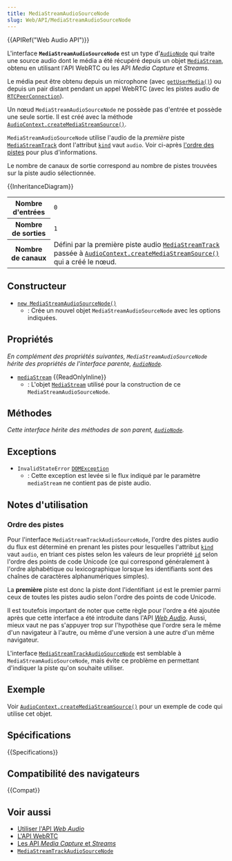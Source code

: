```yaml
---
title: MediaStreamAudioSourceNode
slug: Web/API/MediaStreamAudioSourceNode
---
```


{{APIRef("Web Audio API")}}

L'interface **`MediaStreamAudioSourceNode`** est un type d'[`AudioNode`](/fr/docs/Web/API/AudioNode) qui traite une source audio dont le média a été récupéré depuis un objet [`MediaStream`](/fr/docs/Web/API/MediaStream), obtenu en utilisant l'API WebRTC ou les API <i lang="en">Media Capture</i> et <i lang="en">Streams</i>.

Le média peut être obtenu depuis un microphone (avec [`getUserMedia()`](/fr/docs/Web/API/MediaDevices/getUserMedia)) ou depuis un pair distant pendant un appel WebRTC (avec les pistes audio de [`RTCPeerConnection`](/fr/docs/Web/API/RTCPeerConnection)).

Un nœud `MediaStreamAudioSourceNode` ne possède pas d'entrée et possède une seule sortie. Il est créé avec la méthode [`AudioContext.createMediaStreamSource()`](/fr/docs/Web/API/AudioContext/createMediaStreamSource).

`MediaStreamAudioSourceNode` utilise l'audio de la _première_ piste [`MediaStreamTrack`](/fr/docs/Web/API/MediaStreamTrack) dont l'attribut [`kind`](/fr/docs/Web/API/MediaStreamTrack/kind) vaut `audio`. Voir ci-après [l'ordre des pistes](#ordre_des_pistes) pour plus d'informations.

Le nombre de canaux de sortie correspond au nombre de pistes trouvées sur la piste audio sélectionnée.

{{InheritanceDiagram}}

<table class="properties">
  <tbody>
    <tr>
      <th scope="row">Nombre d'entrées</th>
      <td><code>0</code></td>
    </tr>
    <tr>
      <th scope="row">Nombre de sorties</th>
      <td><code>1</code></td>
    </tr>
    <tr>
      <th scope="row">Nombre de canaux</th>
      <td>
        Défini par la première piste audio <a href="/fr/docs/Web/API/MediaStreamTrack"><code>MediaStreamTrack</code></a> passée à <a href="/fr/docs/Web/API/AudioContext/createMediaStreamSource"><code>AudioContext.createMediaStreamSource()</code></a> qui a créé le nœud.
      </td>
    </tr>
  </tbody>
</table>

## Constructeur

- [`new MediaStreamAudioSourceNode()`](/fr/docs/Web/API/MediaStreamAudioSourceNode/MediaStreamAudioSourceNode)
  - : Crée un nouvel objet `MediaStreamAudioSourceNode` avec les options indiquées.

## Propriétés

_En complément des propriétés suivantes, `MediaStreamAudioSourceNode` hérite des propriétés de l'interface parente, [`AudioNode`](/fr/docs/Web/API/AudioNode)._

- [`mediaStream`](/fr/docs/Web/API/MediaStreamAudioSourceNode/mediaStream) {{ReadOnlyInline}}
  - : L'objet [`MediaStream`](/fr/docs/Web/API/MediaStream) utilisé pour la construction de ce `MediaStreamAudioSourceNode`.

## Méthodes

_Cette interface hérite des méthodes de son parent, [`AudioNode`](/fr/docs/Web/API/AudioNode)._

## Exceptions

- `InvalidStateError` [`DOMException`](/fr/docs/Web/API/DOMException)
  - : Cette exception est levée si le flux indiqué par le paramètre `mediaStream` ne contient pas de piste audio.

## Notes d'utilisation

### Ordre des pistes

Pour l'interface `MediaStreamTrackAudioSourceNode`, l'ordre des pistes audio du flux est déterminé en prenant les pistes pour lesquelles l'attribut [`kind`](/fr/docs/Web/API/MediaStreamTrack/kind) vaut `audio`, en triant ces pistes selon les valeurs de leur propriété [`id`](/fr/docs/Web/API/MediaStreamTrack/id) selon l'ordre des points de code Unicode (ce qui correspond généralement à l'ordre alphabétique ou lexicographique lorsque les identifiants sont des chaînes de caractères alphanumériques simples).

La **première** piste est donc la piste dont l'identifiant `id` est le premier parmi ceux de toutes les pistes audio selon l'ordre des points de code Unicode.

Il est toutefois important de noter que cette règle pour l'ordre a été ajoutée après que cette interface a été introduite dans l'API [<i lang="en">Web Audio</i>](/fr/docs/Web/API/Web_Audio_API). Aussi, mieux vaut ne pas s'appuyer trop sur l'hypothèse que l'ordre sera le même d'un navigateur à l'autre, ou même d'une version à une autre d'un même navigateur.

L'interface [`MediaStreamTrackAudioSourceNode`](/fr/docs/Web/API/MediaStreamTrackAudioSourceNode) est semblable à `MediaStreamAudioSourceNode`, mais évite ce problème en permettant d'indiquer la piste qu'on souhaite utiliser.

## Exemple

Voir [`AudioContext.createMediaStreamSource()`](/fr/docs/Web/API/AudioContext/createMediaStreamSource#exemple) pour un exemple de code qui utilise cet objet.

## Spécifications

{{Specifications}}

## Compatibilité des navigateurs

{{Compat}}

## Voir aussi

- [Utiliser l'API <i lang="en">Web Audio</i>](/fr/docs/Web/API/Web_Audio_API/Using_Web_Audio_API)
- [L'API WebRTC](/fr/docs/Web/API/WebRTC_API)
- [Les API <i lang="en">Media Capture</i> et <i lang="en">Streams</i>](/fr/docs/Web/API/Media_Streams_API)
- [`MediaStreamTrackAudioSourceNode`](/fr/docs/Web/API/MediaStreamTrackAudioSourceNode)
